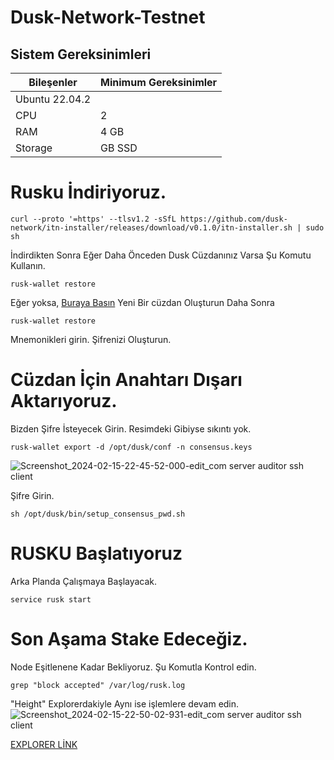 # Dusk-Network-Testnet

## Sistem Gereksinimleri
| Bileşenler | Minimum Gereksinimler | 
| ------------ | ------------ |
| Ubuntu 22.04.2 |
| CPU |	2 |
| RAM	| 4 GB |
| Storage	|  GB SSD |

# Rusku İndiriyoruz.

```
curl --proto '=https' --tlsv1.2 -sSfL https://github.com/dusk-network/itn-installer/releases/download/v0.1.0/itn-installer.sh | sudo sh
```

İndirdikten Sonra Eğer Daha Önceden Dusk Cüzdanınız Varsa Şu Komutu Kullanın.

```
rusk-wallet restore
```

Eğer yoksa, [Buraya Basın](https://wallet.dusk.network/setup/)
Yeni Bir cüzdan Oluşturun Daha Sonra

```
rusk-wallet restore
```

Mnemonikleri girin. Şifrenizi Oluşturun.

# Cüzdan İçin Anahtarı Dışarı Aktarıyoruz. 
Bizden Şifre İsteyecek Girin.
Resimdeki Gibiyse sıkıntı yok.

```
rusk-wallet export -d /opt/dusk/conf -n consensus.keys
```

![Screenshot_2024-02-15-22-45-52-000-edit_com server auditor ssh client](https://github.com/tuncgs52/Dusk-Network-Testnet/assets/80161670/7d5a2823-6d64-4e30-bbec-d506f85bfca8)

Şifre Girin.

```
sh /opt/dusk/bin/setup_consensus_pwd.sh
```


# RUSKU Başlatıyoruz

Arka Planda Çalışmaya Başlayacak.

```
service rusk start
```

# Son Aşama Stake Edeceğiz.

Node Eşitlenene Kadar Bekliyoruz. Şu Komutla Kontrol edin.

```
grep "block accepted" /var/log/rusk.log
```

"Height" Explorerdakiyle Aynı ise işlemlere devam edin.
![Screenshot_2024-02-15-22-50-02-931-edit_com server auditor ssh client](https://github.com/tuncgs52/Dusk-Network-Testnet/assets/80161670/db278e2d-d332-4042-92c6-34f4a4e9c8ef)

[EXPLORER LİNK](https://explorer.dusk.network/)


